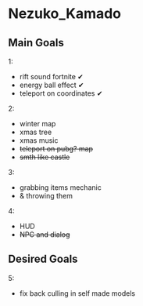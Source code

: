 # Nezuko_Kamado

## Main Goals

1:

- rift sound fortnite ✔
- energy ball effect ✔
- teleport on coordinates ✔

2:

- winter map
- xmas tree
- xmas music
- ~~teleport on pubg? map~~
- ~~smth like castle~~

3:

- grabbing items mechanic
- & throwing them

4:

- HUD
- ~~NPC and dialog~~

## Desired Goals

5:

- fix back culling in self made models



